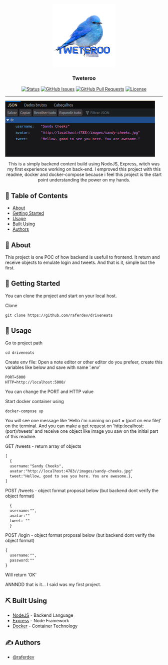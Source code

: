 <p align="center">
  <a href="https://raferdev.github.io/driveneats/">
 <img width=200px height=200px src="./readme.png" alt="Project logo"></a>
</p>

<h3 align="center">Tweteroo</h3>

<div align="center">

[![Status](https://img.shields.io/badge/status-closed-red.svg)]()
[![GitHub Issues](https://img.shields.io/github/issues/raferdev/globo.com.svg)](https://github.com//raferdev/globo.com/issues)
[![GitHub Pull Requests](https://img.shields.io/github/issues-pr/kylelobo/The-Documentation-Compendium.svg)](https://github.com/raferdev/globo.com/pulls)
[![License](https://img.shields.io/badge/license-MIT-blue.svg)](/LICENSE)

</div>

---

<img align="center" src="./readme-banner.png">

<p align="center"> This is a simply backend content build using NodeJS, Express, witch was my first experience working on back-end. I emproved this project with this readme, docker and docker-compose because i feel this project is the start point understanding the power on my hands.
</p>

## 📝 Table of Contents

- [About](#about)
- [Getting Started](#getting_started)
- [Usage](#usage)
- [Built Using](#built_using)
- [Authors](#authors)

## 🧐 About <a name = "about"></a>

This project is one POC of how backend is usefull to frontend. It return and receive objects to emulate login and tweets. And that is it, simple but the first.
## 🏁 Getting Started <a name = "getting_started"></a>

You can clone the project and start on your local host.

Clone

 ```
 git clone https://github.com/raferdev/driveneats
 ```

## 🎈 Usage <a name="usage"></a>

Go to project path 
```
cd driveneats
```
Create env file: Open a note editor or other editor do you prefeer, create this variables like below and save with name '.env'
```
PORT=5000
HTTP=http://localhost:5000/
```
You can change the PORT and HTTP value

Start docker container using 
```
docker-compose up
```
You will see one message like 'Hello i'm running on port = (port on env file)' on the terminal. And you can make a get request on 'http:localhost:(port)/tweets' and receive one object like image you saw on the initial part of this readme.

GET /tweets - return array of objects

```
[
  {
  username:"Sandy Cheeks",
  avatar:"http://localhost:4783//images/sandy-cheeks.jpg"
  tweet:"Hellow, good to see you here. You are awesome.},
]
```

POST /tweets - object format proposal below (but backend dont verify the object format)
```
  {
  username:"",
  avatar:""
  tweet: ""
  }
```
POST /login - object format proposal below (but backend dont verify the object format)
```
{
  username:"",
  password:""
}
```
Will return 'OK'

ANNNDD that is it... I said was my first project.

## ⛏️ Built Using <a name = "built_using"></a>

- [NodeJS](https://nodejs.org/en/docs/) - Backend Language
- [Express](https://expressjs.com/pt-br/) - Node Framework
- [Docker](https://www.docker.com/) - Container Technology

## ✍️ Authors <a name = "authors"></a>

- [@raferdev](https://github.com/raferdev)
